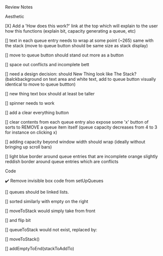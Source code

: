 Review Notes

Aesthetic

[X] Add a 'How does this work?' link at the top which will explain to the user how this functions (explain bit, capacity generating a queue, etc)

[] text in each queue entry needs to wrap at some point (~265)
same with the stack (move to queue button should be same size as stack display)

[] move to queue button should stand out more as a button


[] space out conflicts and incomplete bett

[] need a design decision: should New Thing look like The Stack?
(balckbackground on text area and white text, add to queue button visually identical
to move to queue buttton)

[] new thing text box should at least be taller

[] spinner needs to work

[] add a clear everything button

[] clear contents from each queue entry
also expose some 'x' button of sorts to REMOVE a queue item itself
(queue capacity decreases from 4 to 3 for instance on clicking x)

[] adding capacity beyond window width should wrap 
(ideally without bringing up scroll bars)

[] light blue border around queue entries that are incomplete
orange slightly reddish border around queue entries which are conflicts

Code

✔️ Remove invisible box code from setUpQueues

[] queues should be linked lists.

[] sorted similarly with empty on the right

[] moveToStack would simply take from front

[] and flip bit

[] queueToStack would not exist, replaced by:

 [] moveToStack()

 [] addEmptyToEnd(stackToAddTo)


 